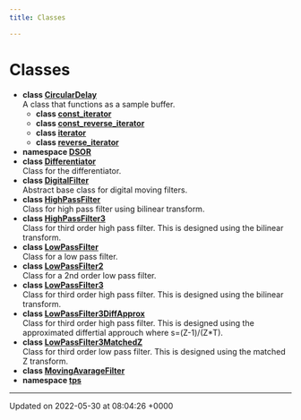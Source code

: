 ```yaml
---
title: Classes

---
```


# Classes




* **class [CircularDelay](/medusa_base/api/markdown/dsor_utils/dsor_utils/Classes/classCircularDelay/)** <br>A class that functions as a sample buffer. 
    * **class [const_iterator](/medusa_base/api/markdown/dsor_utils/dsor_utils/Classes/classCircularDelay_1_1const__iterator/)** 
    * **class [const_reverse_iterator](/medusa_base/api/markdown/dsor_utils/dsor_utils/Classes/classCircularDelay_1_1const__reverse__iterator/)** 
    * **class [iterator](/medusa_base/api/markdown/dsor_utils/dsor_utils/Classes/classCircularDelay_1_1iterator/)** 
    * **class [reverse_iterator](/medusa_base/api/markdown/dsor_utils/dsor_utils/Classes/classCircularDelay_1_1reverse__iterator/)** 
* **namespace [DSOR](/medusa_base/api/markdown/dsor_utils/dsor_utils/Namespaces/namespaceDSOR/)** 
* **class [Differentiator](/medusa_base/api/markdown/dsor_utils/dsor_utils/Classes/classDifferentiator/)** <br>Class for the differentiator. 
* **class [DigitalFilter](/medusa_base/api/markdown/dsor_utils/dsor_utils/Classes/classDigitalFilter/)** <br>Abstract base class for digital moving filters. 
* **class [HighPassFilter](/medusa_base/api/markdown/dsor_utils/dsor_utils/Classes/classHighPassFilter/)** <br>Class for high pass filter using bilinear transform. 
* **class [HighPassFilter3](/medusa_base/api/markdown/dsor_utils/dsor_utils/Classes/classHighPassFilter3/)** <br>Class for third order high pass filter. This is designed using the bilinear transform. 
* **class [LowPassFilter](/medusa_base/api/markdown/dsor_utils/dsor_utils/Classes/classLowPassFilter/)** <br>Class for a low pass filter. 
* **class [LowPassFilter2](/medusa_base/api/markdown/dsor_utils/dsor_utils/Classes/classLowPassFilter2/)** <br>Class for a 2nd order low pass filter. 
* **class [LowPassFilter3](/medusa_base/api/markdown/dsor_utils/dsor_utils/Classes/classLowPassFilter3/)** <br>Class for third order high pass filter. This is designed using the bilinear transform. 
* **class [LowPassFilter3DiffApprox](/medusa_base/api/markdown/dsor_utils/dsor_utils/Classes/classLowPassFilter3DiffApprox/)** <br>Class for third order high pass filter. This is designed using the approximated differtial approuch where s=(Z-1)/(Z*T). 
* **class [LowPassFilter3MatchedZ](/medusa_base/api/markdown/dsor_utils/dsor_utils/Classes/classLowPassFilter3MatchedZ/)** <br>Class for third order low pass filter. This is designed using the matched Z transform. 
* **class [MovingAvarageFilter](/medusa_base/api/markdown/dsor_utils/dsor_utils/Classes/classMovingAvarageFilter/)** 
* **namespace [tps](/medusa_base/api/markdown/dsor_utils/dsor_utils/Namespaces/namespacetps/)** 



-------------------------------

Updated on 2022-05-30 at 08:04:26 +0000
